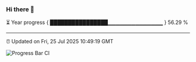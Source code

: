 ### Hi there 👋

⏳ Year progress { ████████████████▁▁▁▁▁▁▁▁▁▁▁▁▁▁ } 56.29 %

---

⏰ Updated on Fri, 25 Jul 2025 10:49:19 GMT

![Progress Bar CI](https://github.com/IshwaranRudhara/GIT-ACTION/workflows/Progress%20Bar%20CI/badge.svg)
